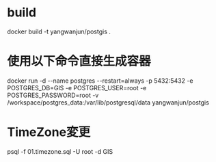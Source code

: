 ﻿# build
docker build -t yangwanjun/postgis .
# 使用以下命令直接生成容器
docker run -d --name postgres --restart=always -p 5432:5432 -e POSTGRES_DB=GIS -e POSTGRES_USER=root -e POSTGRES_PASSWORD=root -v /workspace/postgres_data:/var/lib/postgresql/data yangwanjun/postgis
# TimeZone変更
psql -f 01.timezone.sql -U root -d GIS